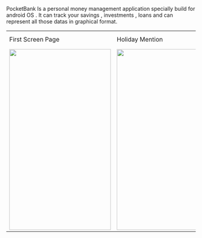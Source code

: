 PocketBank Is a personal money management application specially build for android OS . It can track your savings , investments , loans and can represent all those datas in graphical format.

<table>
  <tr>
    <td>First Screen Page</td>
     <td>Holiday Mention</td>
     <td>Present day in purple and selected day in pink</td>
  </tr>
  <tr>
    <td><img src="https://user-images.githubusercontent.com/79393396/174012138-36657da8-2942-404d-95f4-09fb53dccc79.jpg" width=270 height=480></td>
    <td><img src="https://user-images.githubusercontent.com/79393396/174035083-801f5c05-e55a-4401-92fc-f4507fc763fd.jpg" width=270 height=480></td>
    <td><img src="https://user-images.githubusercontent.com/79393396/174037876-941804e6-f9a7-48dc-abdd-17aa78ecdff8.jpg" width=270 height=480></td>
  </tr>
 </table>

                                                                           
